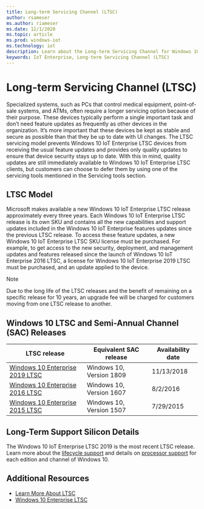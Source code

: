 ```yaml
---
title: Long-term Servicing Channel (LTSC)
author: rsameser
ms.author: riameser
ms.date: 12/1/2020
ms.topic: article
ms.prod: windows-iot
ms.technology: iot
description: Learn about the Long-term Servicing Channel for Windows 10 IoT Enterprise.
keywords: IoT Enterprise, Long-term Servicing Channel (LTSC)
---
```


# Long-term Servicing Channel (LTSC)

Specialized systems, such as PCs that control medical equipment, point-of-sale systems, and ATMs, often require a longer servicing option because of their purpose. These devices typically perform a single important task and don’t need feature updates as frequently as other devices in the organization. It’s more important that these devices be kept as stable and secure as possible than that they be up to date with UI changes. The LTSC servicing model prevents Windows 10 IoT Enterprise LTSC devices from receiving the usual feature updates and provides only quality updates to ensure that device security stays up to date. With this in mind, quality updates are still immediately available to Windows 10 IoT Enterprise LTSC clients, but customers can choose to defer them by using one of the servicing tools mentioned in the Servicing tools section.

## LTSC Model

Microsoft makes available a new Windows 10 IoT Enterprise LTSC release approximately every three years. Each Windows 10 IoT Enterprise LTSC release is its own SKU and contains all the new capabilities and support updates included in the Windows 10 IoT Enterprise features updates since the previous LTSC release. To access these feature updates, a new Windows 10 IoT Enterprise LTSC SKU license must be purchased. For example, to get access to the new security, deployment, and management updates and features released since the launch of Windows 10 IoT Enterprise 2016 LTSC, a license for Windows 10 IoT Enterprise 2019 LTSC must be purchased, and an update applied to the device.

> [!NOTE]
> Due to the long life of the LTSC releases and the benefit of remaining on a specific release for 10 years, an upgrade fee will be charged for customers moving from one LTSC release to another.

## Windows 10 LTSC and Semi-Annual Channel (SAC) Releases

| LTSC release | Equivalent SAC release | Availability date |
| --- | --- | --- |
| [Windows 10 Enterprise 2019 LTSC](https://docs.microsoft.com/windows/whats-new/ltsc/whats-new-windows-10-2019)  | Windows 10, Version 1809 | 11/13/2018 |
| [Windows 10 Enterprise 2016 LTSC](https://docs.microsoft.com/windows/whats-new/ltsc/whats-new-windows-10-2016)  | Windows 10, Version 1607 | 8/2/2016 |
| [Windows 10 Enterprise 2015 LTSC](https://docs.microsoft.com/windows/whats-new/ltsc/whats-new-windows-10-2015)  | Windows 10, Version 1507 | 7/29/2015 |


## Long-Term Support Silicon Details

The Windows 10 IoT Enterprise LTSC 2019 is the most recent LTSC release. Learn more about the [lifecycle support](https://support.microsoft.com/help/13853/windows-lifecycle-fact-sheet) and details on [processor support](https://docs.microsoft.com/windows-hardware/design/minimum/windows-processor-requirements#windows-iot-enterprise--embedded-processors) for each edition and channel of Windows 10.


## Additional Resources
* [Learn More About LTSC](https://docs.microsoft.com/windows/deployment/update/waas-overview#long-term-servicing-channel)
* [Windows 10 Enterprise LTSC](https://docs.microsoft.com/windows/whats-new/ltsc/)
